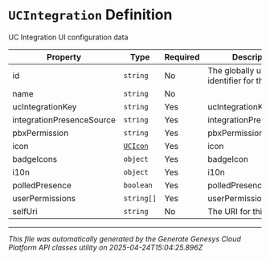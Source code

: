 # `UCIntegration` Definition

UC Integration UI configuration data

| Property | Type | Required | Description |
|----------|------|----------|-------------|
| id | `string` | No | The globally unique identifier for the object. |
| name | `string` | No |  |
| ucIntegrationKey | `string` | Yes | ucIntegrationKey |
| integrationPresenceSource | `string` | Yes | integrationPresenceType |
| pbxPermission | `string` | Yes | pbxPermission |
| icon | [`UCIcon`](ucicon-definition.md) | Yes | icon |
| badgeIcons | `object` | Yes | badgeIcon |
| i10n | `object` | Yes | i10n |
| polledPresence | `boolean` | Yes | polledPresence |
| userPermissions | `string[]` | Yes | userPermissions |
| selfUri | `string` | No | The URI for this object |

---

*This file was automatically generated by the Generate Genesys Cloud Platform API classes utility on 2025-04-24T15:04:25.896Z*
